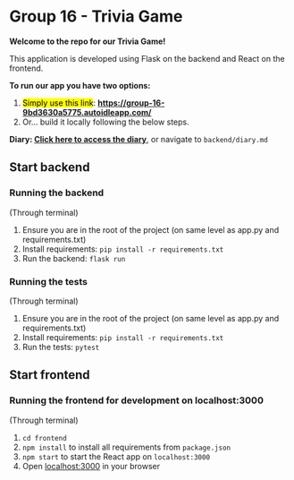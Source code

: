 # Group 16 - Trivia Game
<b>Welcome to the repo for our Trivia Game!</b>

This application is developed using Flask on the backend and React on the frontend.

<b>To run our app you have two options: </b>
1. <mark>Simply use this link</mark>: <b>https://group-16-9bd3630a5775.autoidleapp.com/ </b>
2. Or... build it locally following the below steps.

<b>Diary: [Click here to access the diary](https://gitlab.scss.tcd.ie/group-16/backend/blob/22c588c97fbd64bf03a332ea6d431c3120613a9c/diary.md)</b>, 
or navigate to `backend/diary.md`

## Start backend

### Running the backend
(Through terminal)
1. Ensure you are in the root of the project (on same level as app.py and requirements.txt)
2. Install requirements: `pip install -r requirements.txt`
3. Run the backend: `flask run`

### Running the tests
(Through terminal)
1. Ensure you are in the root of the project (on same level as app.py and requirements.txt)
2. Install requirements: `pip install -r requirements.txt`
3. Run the tests: `pytest`


## Start frontend

### Running the frontend for development on localhost:3000
(Through terminal)
1. `cd frontend`
2. `npm install` to install all requirements from `package.json`
3. `npm start` to start the React app on `localhost:3000`
4. Open <localhost:3000> in your browser
